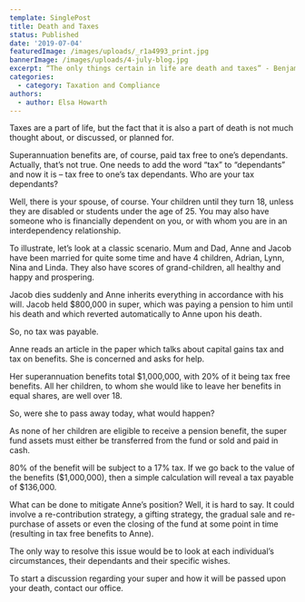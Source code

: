 ```yaml
---
template: SinglePost
title: Death and Taxes
status: Published
date: '2019-07-04'
featuredImage: /images/uploads/_r1a4993_print.jpg
bannerImage: /images/uploads/4-july-blog.jpg
excerpt: “The only things certain in life are death and taxes” - Benjamin Franklin
categories:
  - category: Taxation and Compliance
authors:
  - author: Elsa Howarth
---
```

Taxes are a part of life, but the fact that it is also a part of death is not much thought about, or discussed, or planned for.



Superannuation benefits are, of course, paid tax free to one’s dependants.  Actually, that’s not true. One needs to add the word “tax” to “dependants” and now it is – tax free to one’s tax dependants.  Who are your tax dependants?



Well, there is your spouse, of course.  Your children until they turn 18, unless they are disabled or students under the age of 25.  You may also have someone who is financially dependent on you, or with whom you are in an interdependency relationship.



To illustrate, let’s look at a classic scenario.  Mum and Dad, Anne and Jacob have been married for quite some time and have 4 children, Adrian, Lynn, Nina and Linda.  They also have scores of grand-children, all healthy and happy and prospering.



Jacob dies suddenly and Anne inherits everything in accordance with his will.  Jacob held $800,000 in super, which was paying a pension to him until his death and which reverted automatically to Anne upon his death.



So, no tax was payable.



Anne reads an article in the paper which talks about capital gains tax and tax on benefits.  She is concerned and asks for help.



Her superannuation benefits total $1,000,000, with 20% of it being tax free benefits.   All her children, to whom she would like to leave her benefits in equal shares, are well over 18.



So, were she to pass away today, what would happen?



As none of her children are eligible to receive a pension benefit, the super fund assets must either be transferred from the fund or sold and paid in cash.  



80% of the benefit will be subject to a 17% tax.  If we go back to the value of the benefits ($1,000,000), then a simple calculation will reveal a tax payable of $136,000.



What can be done to mitigate Anne’s position?  Well, it is hard to say.  It could involve a re-contribution strategy, a gifting strategy, the gradual sale and re-purchase of assets or even the closing of the fund at some point in time (resulting in tax free benefits to Anne).



The only way to resolve this issue would be to look at each individual’s circumstances, their dependants and their specific wishes.



To start a discussion regarding your super and how it will be passed upon your death, contact our office.
